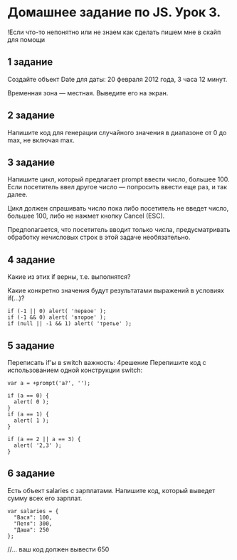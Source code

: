 # Домашнее задание по JS. Урок 3.

!Если что-то непонятно или не знаем как сделать пишем мне в скайп для помощи

## 1 задание

Создайте объект Date для даты: 20 февраля 2012 года, 3 часа 12 минут.

Временная зона — местная. Выведите его на экран.

## 2 задание

Напишите код для генерации случайного значения в диапазоне от 0 до max, не включая max.

## 3 задание

Напишите цикл, который предлагает prompt ввести число, большее 100. Если посетитель ввел другое число — попросить ввести еще раз, и так далее.

Цикл должен спрашивать число пока либо посетитель не введет число, большее 100, либо не нажмет кнопку Cancel (ESC).

Предполагается, что посетитель вводит только числа, предусматривать обработку нечисловых строк в этой задаче необязательно.

## 4 задание

Какие из этих if верны, т.е. выполнятся?

Какие конкретно значения будут результатами выражений в условиях if(...)?

```
if (-1 || 0) alert( 'первое' );
if (-1 && 0) alert( 'второе' );
if (null || -1 && 1) alert( 'третье' );
```

## 5 задание

Переписать if'ы в switch
важность: 4решение
Перепишите код с использованием одной конструкции switch:

```
var a = +prompt('a?', '');

if (a == 0) {
  alert( 0 );
}
if (a == 1) {
  alert( 1 );
}

if (a == 2 || a == 3) {
  alert( '2,3' );
}
```

## 6 задание

Есть объект salaries с зарплатами. Напишите код, который выведет сумму всех его зарплат.

```
var salaries = {
  "Вася": 100,
  "Петя": 300,
  "Даша": 250
};
```

//... ваш код должен вывести 650
